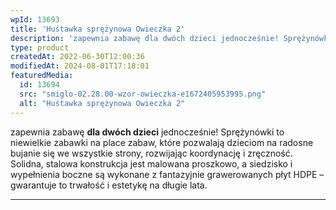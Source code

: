 ```yaml
---
wpId: 13693
title: 'Huśtawka sprężynowa Owieczka 2'
description: 'zapewnia zabawę dla dwóch dzieci jednocześnie! Sprężynówki to niewielkie zabawki na place zabaw, które pozwalają dzieciom na radosne bujanie się we wszystkie strony, rozwijając koordynację i zręczność. Solidna, stalowa konstrukcja jest malowana proszkowo, a siedzisko i wypełnienia boczne są wykonane z fantazyjnie grawerowanych płyt HDPE – gwarantuje to trwałość i estetykę na długie lata.'
type: product
createdAt: 2022-06-30T12:00:36
modifiedAt: 2024-08-01T17:18:01
featuredMedia:
  id: 13694
  src: "smiglo-02.28.00-wzor-owieczka-e1672405953995.png"
  alt: "Huśtawka sprężynowa Owieczka 2"
---
```



zapewnia zabawę **dla dwóch dzieci** jednocześnie! Sprężynówki to niewielkie zabawki na place zabaw, które pozwalają dzieciom na radosne bujanie się we wszystkie strony, rozwijając koordynację i zręczność. Solidna, stalowa konstrukcja jest malowana proszkowo, a siedzisko i wypełnienia boczne są wykonane z fantazyjnie grawerowanych płyt HDPE – gwarantuje to trwałość i estetykę na długie lata.

* * *